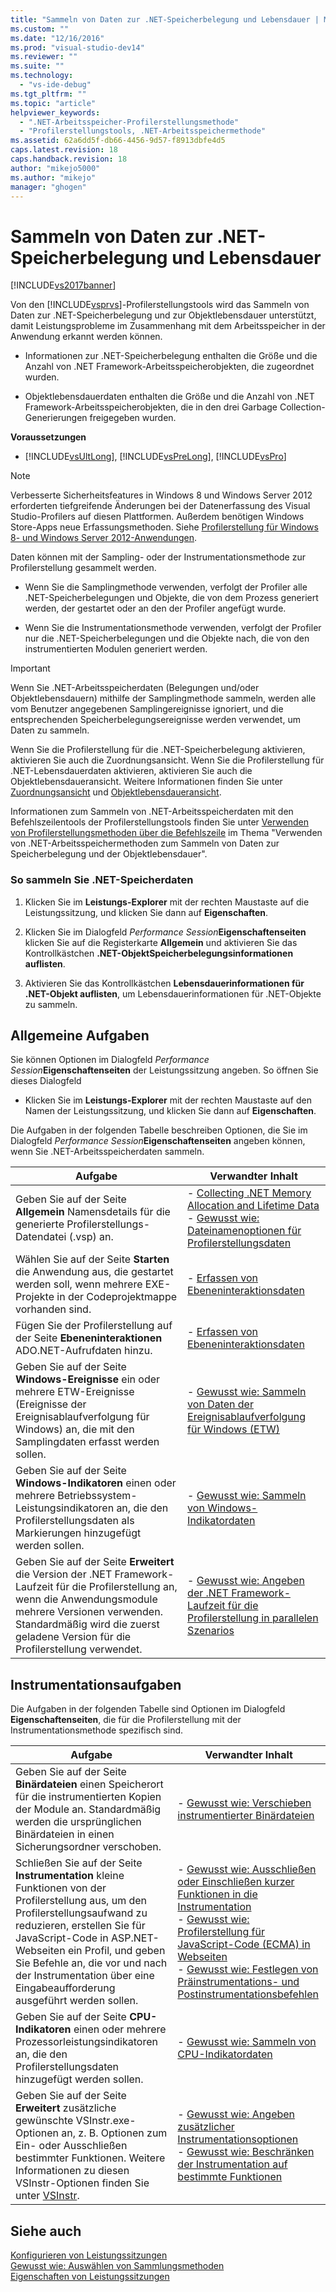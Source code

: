 ```yaml
---
title: "Sammeln von Daten zur .NET-Speicherbelegung und Lebensdauer | Microsoft Docs"
ms.custom: ""
ms.date: "12/16/2016"
ms.prod: "visual-studio-dev14"
ms.reviewer: ""
ms.suite: ""
ms.technology: 
  - "vs-ide-debug"
ms.tgt_pltfrm: ""
ms.topic: "article"
helpviewer_keywords: 
  - ".NET-Arbeitsspeicher-Profilerstellungsmethode"
  - "Profilerstellungstools, .NET-Arbeitsspeichermethode"
ms.assetid: 62a6dd5f-db66-4456-9d57-f8913dbfe4d5
caps.latest.revision: 18
caps.handback.revision: 18
author: "mikejo5000"
ms.author: "mikejo"
manager: "ghogen"
---
```

# Sammeln von Daten zur .NET-Speicherbelegung und Lebensdauer
[!INCLUDE[vs2017banner](../code-quality/includes/vs2017banner.md)]

Von den [!INCLUDE[vsprvs](../code-quality/includes/vsprvs_md.md)]\-Profilerstellungstools wird das Sammeln von Daten zur .NET\-Speicherbelegung und zur Objektlebensdauer unterstützt, damit Leistungsprobleme im Zusammenhang mit dem Arbeitsspeicher in der Anwendung erkannt werden können.  
  
-   Informationen zur .NET\-Speicherbelegung enthalten die Größe und die Anzahl von .NET Framework\-Arbeitsspeicherobjekten, die zugeordnet wurden.  
  
-   Objektlebensdauerdaten enthalten die Größe und die Anzahl von .NET Framework\-Arbeitsspeicherobjekten, die in den drei Garbage Collection\-Generierungen freigegeben wurden.  
  
 **Voraussetzungen**  
  
-   [!INCLUDE[vsUltLong](../code-quality/includes/vsultlong_md.md)], [!INCLUDE[vsPreLong](../code-quality/includes/vsprelong_md.md)], [!INCLUDE[vsPro](../code-quality/includes/vspro_md.md)]  
  
> [!NOTE]
>  Verbesserte Sicherheitsfeatures in Windows 8 und Windows Server 2012 erforderten tiefgreifende Änderungen bei der Datenerfassung des Visual Studio\-Profilers auf diesen Plattformen.  Außerdem benötigen Windows Store\-Apps neue Erfassungsmethoden.  Siehe [Profilerstellung für Windows 8\- und Windows Server 2012\-Anwendungen](../profiling/performance-tools-on-windows-8-and-windows-server-2012-applications.md).  
  
 Daten können mit der Sampling\- oder der Instrumentationsmethode zur Profilerstellung gesammelt werden.  
  
-   Wenn Sie die Samplingmethode verwenden, verfolgt der Profiler alle .NET\-Speicherbelegungen und Objekte, die von dem Prozess generiert werden, der gestartet oder an den der Profiler angefügt wurde.  
  
-   Wenn Sie die Instrumentationsmethode verwenden, verfolgt der Profiler nur die .NET\-Speicherbelegungen und die Objekte nach, die von den instrumentierten Modulen generiert werden.  
  
> [!IMPORTANT]
>  Wenn Sie .NET\-Arbeitsspeicherdaten \(Belegungen und\/oder Objektlebensdauern\) mithilfe der Samplingmethode sammeln, werden alle vom Benutzer angegebenen Samplingereignisse ignoriert, und die entsprechenden Speicherbelegungsereignisse werden verwendet, um Daten zu sammeln.  
  
 Wenn Sie die Profilerstellung für die .NET\-Speicherbelegung aktivieren, aktivieren Sie auch die Zuordnungsansicht.  Wenn Sie die Profilerstellung für .NET\-Lebensdauerdaten aktivieren, aktivieren Sie auch die Objektlebensdaueransicht.  Weitere Informationen finden Sie unter [Zuordnungsansicht](../profiling/dotnet-memory-allocations-view.md) und [Objektlebensdaueransicht](../profiling/object-lifetime-view.md).  
  
 Informationen zum Sammeln von .NET\-Arbeitsspeicherdaten mit den Befehlszeilentools der Profilerstellungstools finden Sie unter [Verwenden von Profilerstellungsmethoden über die Befehlszeile](../profiling/using-profiling-methods-to-collect-performance-data-from-the-command-line.md) im Thema "Verwenden von .NET\-Arbeitsspeichermethoden zum Sammeln von Daten zur Speicherbelegung und der Objektlebensdauer".  
  
### So sammeln Sie .NET\-Speicherdaten  
  
1.  Klicken Sie im **Leistungs\-Explorer** mit der rechten Maustaste auf die Leistungssitzung, und klicken Sie dann auf **Eigenschaften**.  
  
2.  Klicken Sie im Dialogfeld *Performance Session***Eigenschaftenseiten**  klicken Sie auf die Registerkarte **Allgemein** und aktivieren Sie das Kontrollkästchen **.NET\-ObjektSpeicherbelegungsinformationen auflisten**.  
  
3.  Aktivieren Sie das Kontrollkästchen **Lebensdauerinformationen für .NET\-Objekt auflisten**, um Lebensdauerinformationen für .NET\-Objekte zu sammeln.  
  
## Allgemeine Aufgaben  
 Sie können Optionen im Dialogfeld *Performance Session***Eigenschaftenseiten** der Leistungssitzung angeben.  So öffnen Sie dieses Dialogfeld  
  
-   Klicken Sie im **Leistungs\-Explorer** mit der rechten Maustaste auf den Namen der Leistungssitzung, und klicken Sie dann auf **Eigenschaften**.  
  
 Die Aufgaben in der folgenden Tabelle beschreiben Optionen, die Sie im Dialogfeld *Performance Session***Eigenschaftenseiten** angeben können, wenn Sie .NET\-Arbeitsspeicherdaten sammeln.  
  
|Aufgabe|Verwandter Inhalt|  
|-------------|-----------------------|  
|Geben Sie auf der Seite **Allgemein** Namensdetails für die generierte Profilerstellungs\-Datendatei \(.vsp\) an.|-   [Collecting .NET Memory Allocation and Lifetime Data](../profiling/collecting-dotnet-memory-allocation-and-lifetime-data.md)<br />-   [Gewusst wie: Dateinamenoptionen für Profilerstellungsdaten](../profiling/how-to-set-performance-data-file-name-options.md)|  
|Wählen Sie auf der Seite **Starten** die Anwendung aus, die gestartet werden soll, wenn mehrere EXE\-Projekte in der Codeprojektmappe vorhanden sind.|-   [Erfassen von Ebeneninteraktionsdaten](../profiling/collecting-tier-interaction-data.md)|  
|Fügen Sie der Profilerstellung auf der Seite **Ebeneninteraktionen** ADO.NET\-Aufrufdaten hinzu.|-   [Erfassen von Ebeneninteraktionsdaten](../profiling/collecting-tier-interaction-data.md)|  
|Geben Sie auf der Seite **Windows\-Ereignisse** ein oder mehrere ETW\-Ereignisse \(Ereignisse der Ereignisablaufverfolgung für Windows\) an, die mit den Samplingdaten erfasst werden sollen.|-   [Gewusst wie: Sammeln von Daten der Ereignisablaufverfolgung für Windows \(ETW\)](../profiling/how-to-collect-event-tracing-for-windows-etw-data.md)|  
|Geben Sie auf der Seite **Windows\-Indikatoren** einen oder mehrere Betriebssystem\-Leistungsindikatoren an, die den Profilerstellungsdaten als Markierungen hinzugefügt werden sollen.|-   [Gewusst wie: Sammeln von Windows\-Indikatordaten](../profiling/how-to-collect-windows-counter-data.md)|  
|Geben Sie auf der Seite **Erweitert** die Version der .NET Framework\-Laufzeit für die Profilerstellung an, wenn die Anwendungsmodule mehrere Versionen verwenden.  Standardmäßig wird die zuerst geladene Version für die Profilerstellung verwendet.|-   [Gewusst wie: Angeben der .NET Framework\-Laufzeit für die Profilerstellung in parallelen Szenarios](../profiling/how-to-specify-the-dotnet-framework-runtime.md)|  
  
## Instrumentationsaufgaben  
 Die Aufgaben in der folgenden Tabelle sind Optionen im Dialogfeld **Eigenschaftenseiten**, die für die Profilerstellung mit der Instrumentationsmethode spezifisch sind.  
  
|Aufgabe|Verwandter Inhalt|  
|-------------|-----------------------|  
|Geben Sie auf der Seite **Binärdateien** einen Speicherort für die instrumentierten Kopien der Module an.  Standardmäßig werden die ursprünglichen Binärdateien in einen Sicherungsordner verschoben.|-   [Gewusst wie: Verschieben instrumentierter Binärdateien](../profiling/how-to-relocate-instrumented-binaries.md)|  
|Schließen Sie auf der Seite **Instrumentation** kleine Funktionen von der Profilerstellung aus, um den Profilerstellungsaufwand zu reduzieren, erstellen Sie für JavaScript\-Code in ASP.NET\-Webseiten ein Profil, und geben Sie Befehle an, die vor und nach der Instrumentation über eine Eingabeaufforderung ausgeführt werden sollen.|-   [Gewusst wie: Ausschließen oder Einschließen kurzer Funktionen in die Instrumentation](../profiling/how-to-exclude-or-include-short-functions-from-instrumentation.md)<br />-   [Gewusst wie: Profilerstellung für JavaScript\-Code \(ECMA\) in Webseiten](../profiling/how-to-profile-javascript-code-in-web-pages.md)<br />-   [Gewusst wie: Festlegen von Präinstrumentations\- und Postinstrumentationsbefehlen](../profiling/how-to-specify-pre-and-post-instrument-commands.md)|  
|Geben Sie auf der Seite **CPU\-Indikatoren** einen oder mehrere Prozessorleistungsindikatoren an, die den Profilerstellungsdaten hinzugefügt werden sollen.|-   [Gewusst wie: Sammeln von CPU\-Indikatordaten](../profiling/how-to-collect-cpu-counter-data.md)|  
|Geben Sie auf der Seite **Erweitert** zusätzliche gewünschte VSInstr.exe\-Optionen an, z. B. Optionen zum Ein\- oder Ausschließen bestimmter Funktionen.  Weitere Informationen zu diesen VSInstr\-Optionen finden Sie unter [VSInstr](../profiling/vsinstr.md).|-   [Gewusst wie: Angeben zusätzlicher Instrumentationsoptionen](../profiling/how-to-specify-additional-instrumentation-options.md)<br />-   [Gewusst wie: Beschränken der Instrumentation auf bestimmte Funktionen](../profiling/how-to-limit-instrumentation-to-specific-functions.md)|  
  
## Siehe auch  
 [Konfigurieren von Leistungssitzungen](../profiling/configuring-performance-sessions.md)   
 [Gewusst wie: Auswählen von Sammlungsmethoden](../profiling/how-to-choose-collection-methods.md)   
 [Eigenschaften von Leistungssitzungen](../profiling/performance-session-properties.md)
